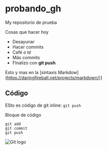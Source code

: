 # probando_gh
My repositorio de prueba

Cosas que hacer hoy
- Desayunar
- Hacer commits
- Café _o té_
- Más commits
- FInalizo con **git push**

Esto y  mas en la [sintaxis Markdow] (https://daringfireball.net/projects/markdown/)]

## Código

ESto es código de git inline: `git push`

Bloque de código

```
git add
git commit
git push
```

![Git logo](https://www.google.com/url?sa=i&url=https%3A%2F%2Fvabadus.es%2Fblog%2Fotros%2Ftrabajando-con-git-eliminar-ramas-locales-y-remotas&psig=AOvVaw0PnkNJQpB5RzqoPcyUwrgn&ust=1632991158787000&source=images&cd=vfe&ved=0CAYQjRxqFwoTCPDFp6Hko_MCFQAAAAAdAAAAABAE)
